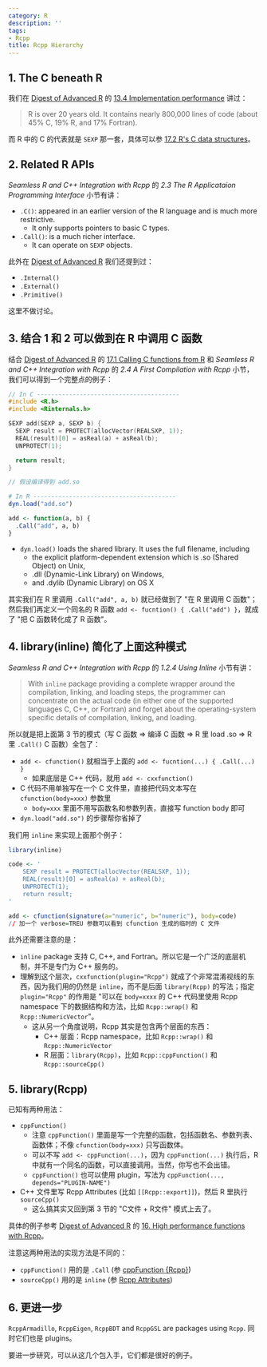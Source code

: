 ```yaml
---
category: R
description: ''
tags:
- Rcpp
title: Rcpp Hierarchy
---
```


## 1. The C beneath R 

我们在 [Digest of Advanced R](/r/2015/07/08/digest-of-advanced-r) 的 [13.4 Implementation performance](/r/2015/07/08/digest-of-advanced-r#13-4-Implementation-performance) 讲过：

> R is over 20 years old. It contains nearly 800,000 lines of code (about 45% C, 19% R, and 17% Fortran).

而 R 中的 C 的代表就是 `SEXP` 那一套，具体可以参 [17.2 R's C data structures](http://erikyao.github.io/r/2015/07/08/digest-of-advanced-r#17-2-R's-C-data-structures)。

## 2. Related R APIs

_Seamless R and C++ Integration with Rcpp_ 的 _2.3 The R Applicataion Programming Interface_ 小节有讲：

- `.C()`: appeared in an earlier version of the R language and is much more restrictive.
	- It only supports pointers to basic C types.
- `.Call()`: is a much richer interface.
	- It can operate on `SEXP` objects.
	
此外在 [Digest of Advanced R](/r/2015/07/08/digest-of-advanced-r) 我们还提到过：

- `.Internal()`
- `.External()`
- `.Primitive()`

这里不做讨论。

## 3. 结合 1 和 2 可以做到在 R 中调用 C 函数

结合 [Digest of Advanced R](/r/2015/07/08/digest-of-advanced-r) 的 [17.1 Calling C functions from R](/r/2015/07/08/digest-of-advanced-r#17-1-Calling-C-functions-from-R) 和 _Seamless R and C++ Integration with Rcpp_ 的 _2.4 A First Compilation with Rcpp_ 小节，我们可以得到一个完整点的例子：

```c
// In C ----------------------------------------
#include <R.h>
#include <Rinternals.h>

SEXP add(SEXP a, SEXP b) {
  SEXP result = PROTECT(allocVector(REALSXP, 1));
  REAL(result)[0] = asReal(a) + asReal(b);
  UNPROTECT(1);

  return result;
}

// 假设编译得到 add.so
```

```r
# In R ----------------------------------------
dyn.load("add.so")

add <- function(a, b) {
  .Call("add", a, b)
}
```

- `dyn.load()` loads the shared library. It uses the full filename, including 
	- the explicit platform-dependent extension which is .so (Shared Object) on Unix, 
	- .dll (Dynamic-Link Library) on Windows, 
	- and .dylib (Dynamic Library) on OS X

其实我们在 R 里调用 `.Call("add", a, b)` 就已经做到了 "在 R 里调用 C 函数"；然后我们再定义一个同名的 R 函数 `add <- fucntion() { .Call("add") }`，就成了 "把 C 函数转化成了 R 函数"。

## 4. library(inline) 简化了上面这种模式

_Seamless R and C++ Integration with Rcpp_ 的 _1.2.4 Using Inline_ 小节有讲：

> With `inline` package providing a complete wrapper around the compilation, linking, and loading steps, the programmer can concentrate on the actual code (in either one of the supported languages C, C++, or Fortran) and forget about the operating-system specific details of compilation, linking, and loading.

所以就是把上面第 3 节的模式（写 C 函数 => 编译 C 函数 => R 里 load .so => R 里 `.Call()` C 函数）全包了：

- `add <- cfunction()` 就相当于上面的 `add <- fucntion(...) { .Call(...) }` 
	- 如果底层是 C++ 代码，就用 `add <- cxxfunction()`
- C 代码不用单独写在一个 C 文件里，直接把代码文本写在 `cfunction(body=xxx)` 参数里
	- `body=xxx` 里面不用写函数名和参数列表，直接写 function body 即可
- `dyn.load("add.so")` 的步骤帮你省掉了

我们用 `inline` 来实现上面那个例子：

```r
library(inline)

code <- '
	SEXP result = PROTECT(allocVector(REALSXP, 1));
	REAL(result)[0] = asReal(a) + asReal(b);
	UNPROTECT(1);
	return result;
'

add <- cfunction(signature(a="numeric", b="numeric"), body=code)
// 加一个 verbose=TREU 参数可以看到 cfunction 生成的临时的 C 文件
```

此外还需要注意的是：

- `inline` package 支持 C, C++, and Fortran。所以它是一个广泛的底层机制，并不是专门为 C++ 服务的。
- 理解到这个层次，`cxxfunction(plugin="Rcpp")` 就成了个非常混淆视线的东西，因为我们用的仍然是 `inline`，而不是后面 `library(Rcpp)` 的写法；指定 `plugin="Rcpp"` 的作用是 "可以在 `body=xxxx` 的 C++ 代码里使用 Rcpp namespace 下的数据结构和方法，比如 `Rcpp::wrap()` 和 `Rcpp::NumericVector`"。
	- 这从另一个角度说明，Rcpp 其实是包含两个层面的东西：
		- C++ 层面：Rcpp namespace，比如 `Rcpp::wrap()` 和 `Rcpp::NumericVector`
		- R 层面：`library(Rcpp)`，比如 `Rcpp::cppFunction()` 和 `Rcpp::sourceCpp()`

## 5. library(Rcpp)

已知有两种用法：

- `cppFunction()` 
	- 注意 `cppFunction()` 里面是写一个完整的函数，包括函数名、参数列表、函数体；不像 `cfunction(body=xxx)` 只写函数体。
	- 可以不写 `add <- cppFunction(...)`，因为 `cppFunction(...)` 执行后，R 中就有一个同名的函数，可以直接调用。当然，你写也不会出错。
	- `cppFunction()` 也可以使用 plugin，写法为 `cppFunction(..., depends="PLUGIN-NAME")` 
- C++ 文件里写 Rcpp Attributes (比如 `[[Rcpp::export]]`)，然后 R 里执行 `sourceCpp()`
	- 这么搞其实又回到第 3 节的 "C文件 + R文件" 模式上去了。
	
具体的例子参考 [Digest of Advanced R](/r/2015/07/08/digest-of-advanced-r) 的 [16. High performance functions with Rcpp](/r/2015/07/08/digest-of-advanced-r#16--High-performance-functions-with-Rcpp)。

注意这两种用法的实现方法是不同的：

- `cppFunction()` 用的是 `.Call` (参 [cppFunction {Rcpp}](http://www.inside-r.org/packages/cran/rcpp/docs/cppFunction))
- `sourceCpp()` 用的是 `inline` (参 [Rcpp Attributes](http://dirk.eddelbuettel.com/code/rcpp/Rcpp-attributes.pdf))

## 6. 更进一步

`RcppArmadillo`, `RcppEigen`, `RcppBDT` and `RcppGSL` are packages using `Rcpp`. 同时它们也是 plugins。

要进一步研究，可以从这几个包入手，它们都是很好的例子。